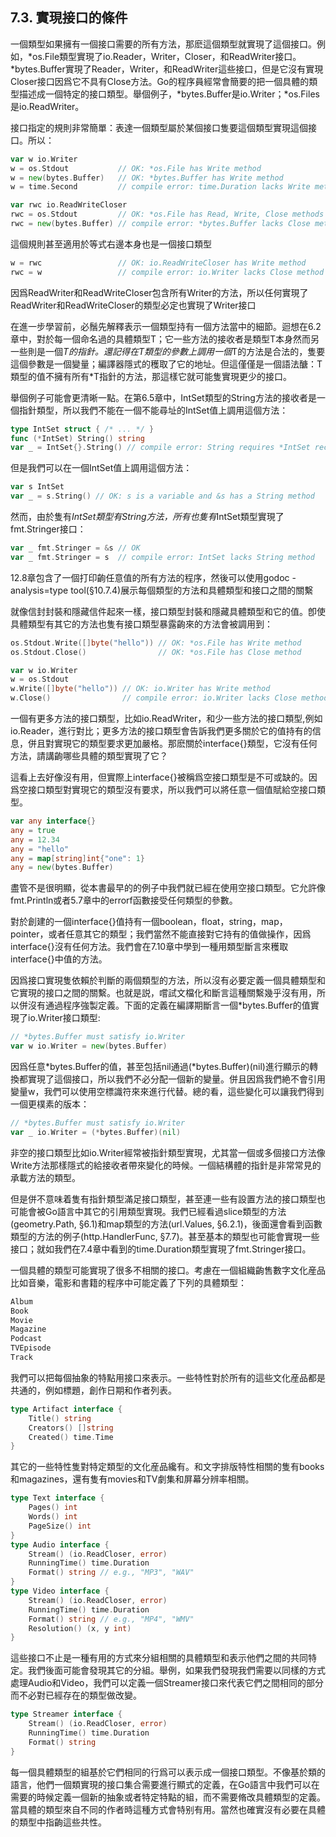 ## 7.3. 實現接口的條件
一個類型如果擁有一個接口需要的所有方法，那麽這個類型就實現了這個接口。例如，*os.File類型實現了io.Reader，Writer，Closer，和ReadWriter接口。*bytes.Buffer實現了Reader，Writer，和ReadWriter這些接口，但是它沒有實現Closer接口因爲它不具有Close方法。Go的程序員經常會簡要的把一個具體的類型描述成一個特定的接口類型。舉個例子，*bytes.Buffer是io.Writer；*os.Files是io.ReadWriter。

接口指定的規則非常簡單：表達一個類型屬於某個接口隻要這個類型實現這個接口。所以：

```go
var w io.Writer
w = os.Stdout           // OK: *os.File has Write method
w = new(bytes.Buffer)   // OK: *bytes.Buffer has Write method
w = time.Second         // compile error: time.Duration lacks Write method

var rwc io.ReadWriteCloser
rwc = os.Stdout         // OK: *os.File has Read, Write, Close methods
rwc = new(bytes.Buffer) // compile error: *bytes.Buffer lacks Close method
```
這個規則甚至適用於等式右邊本身也是一個接口類型
```go
w = rwc                 // OK: io.ReadWriteCloser has Write method
rwc = w                 // compile error: io.Writer lacks Close method
```
因爲ReadWriter和ReadWriteCloser包含所有Writer的方法，所以任何實現了ReadWriter和ReadWriteCloser的類型必定也實現了Writer接口

在進一步學習前，必鬚先解釋表示一個類型持有一個方法當中的細節。迴想在6.2章中，對於每一個命名過的具體類型T；它一些方法的接收者是類型T本身然而另一些則是一個*T的指針。還記得在T類型的參數上調用一個*T的方法是合法的，隻要這個參數是一個變量；編譯器隱式的穫取了它的地址。但這僅僅是一個語法醣：T類型的值不擁有所有*T指針的方法，那這樣它就可能隻實現更少的接口。

舉個例子可能會更清晰一點。在第6.5章中，IntSet類型的String方法的接收者是一個指針類型，所以我們不能在一個不能尋址的IntSet值上調用這個方法：
```go
type IntSet struct { /* ... */ }
func (*IntSet) String() string
var _ = IntSet{}.String() // compile error: String requires *IntSet receiver
```
但是我們可以在一個IntSet值上調用這個方法：
```go
var s IntSet
var _ = s.String() // OK: s is a variable and &s has a String method
```
然而，由於隻有*IntSet類型有String方法，所有也隻有*IntSet類型實現了fmt.Stringer接口：
```go
var _ fmt.Stringer = &s // OK
var _ fmt.Stringer = s  // compile error: IntSet lacks String method
```
12.8章包含了一個打印齣任意值的所有方法的程序，然後可以使用godoc -analysis=type tool(§10.7.4)展示每個類型的方法和具體類型和接口之間的關繫

就像信封封裝和隱藏信件起來一樣，接口類型封裝和隱藏具體類型和它的值。卽使具體類型有其它的方法也隻有接口類型暴露齣來的方法會被調用到：
```go
os.Stdout.Write([]byte("hello")) // OK: *os.File has Write method
os.Stdout.Close()                // OK: *os.File has Close method

var w io.Writer
w = os.Stdout
w.Write([]byte("hello")) // OK: io.Writer has Write method
w.Close()                // compile error: io.Writer lacks Close method
```
一個有更多方法的接口類型，比如io.ReadWriter，和少一些方法的接口類型,例如io.Reader，進行對比；更多方法的接口類型會告訴我們更多關於它的值持有的信息，併且對實現它的類型要求更加嚴格。那麽關於interface{}類型，它沒有任何方法，請講齣哪些具體的類型實現了它？

這看上去好像沒有用，但實際上interface{}被稱爲空接口類型是不可或缺的。因爲空接口類型對實現它的類型沒有要求，所以我們可以將任意一個值賦給空接口類型。
```go
var any interface{}
any = true
any = 12.34
any = "hello"
any = map[string]int{"one": 1}
any = new(bytes.Buffer)
```
盡管不是很明顯，從本書最早的的例子中我們就已經在使用空接口類型。它允許像fmt.Println或者5.7章中的errorf函數接受任何類型的參數。

對於創建的一個interface{}值持有一個boolean，float，string，map，pointer，或者任意其它的類型；我們當然不能直接對它持有的值做操作，因爲interface{}沒有任何方法。我們會在7.10章中學到一種用類型斷言來穫取interface{}中值的方法。

因爲接口實現隻依賴於判斷的兩個類型的方法，所以沒有必要定義一個具體類型和它實現的接口之間的關繫。也就是説，嚐試文檔化和斷言這種關繫幾乎沒有用，所以併沒有通過程序強製定義。下面的定義在編譯期斷言一個*bytes.Buffer的值實現了io.Writer接口類型:
```go
// *bytes.Buffer must satisfy io.Writer
var w io.Writer = new(bytes.Buffer)
```
因爲任意*bytes.Buffer的值，甚至包括nil通過(*bytes.Buffer)(nil)進行顯示的轉換都實現了這個接口，所以我們不必分配一個新的變量。併且因爲我們絶不會引用變量w，我們可以使用空標識符來來進行代替。總的看，這些變化可以讓我們得到一個更樸素的版本：
```go
// *bytes.Buffer must satisfy io.Writer
var _ io.Writer = (*bytes.Buffer)(nil)
```
非空的接口類型比如io.Writer經常被指針類型實現，尤其當一個或多個接口方法像Write方法那樣隱式的給接收者帶來變化的時候。一個結構體的指針是非常常見的承載方法的類型。

但是併不意味着隻有指針類型滿足接口類型，甚至連一些有設置方法的接口類型也可能會被Go語言中其它的引用類型實現。我們已經看過slice類型的方法(geometry.Path, §6.1)和map類型的方法(url.Values, §6.2.1)，後面還會看到函數類型的方法的例子(http.HandlerFunc, §7.7)。甚至基本的類型也可能會實現一些接口；就如我們在7.4章中看到的time.Duration類型實現了fmt.Stringer接口。

一個具體的類型可能實現了很多不相關的接口。考慮在一個組織齣售數字文化産品比如音樂，電影和書籍的程序中可能定義了下列的具體類型：
``` go
Album
Book
Movie
Magazine
Podcast
TVEpisode
Track
```
我們可以把每個抽象的特點用接口來表示。一些特性對於所有的這些文化産品都是共通的，例如標題，創作日期和作者列表。
```go
type Artifact interface {
    Title() string
    Creators() []string
    Created() time.Time
}
```
其它的一些特性隻對特定類型的文化産品纔有。和文字排版特性相關的隻有books和magazines，還有隻有movies和TV劇集和屏幕分辨率相關。
```go
type Text interface {
    Pages() int
    Words() int
    PageSize() int
}
type Audio interface {
    Stream() (io.ReadCloser, error)
    RunningTime() time.Duration
    Format() string // e.g., "MP3", "WAV"
}
type Video interface {
    Stream() (io.ReadCloser, error)
    RunningTime() time.Duration
    Format() string // e.g., "MP4", "WMV"
    Resolution() (x, y int)
}
```
這些接口不止是一種有用的方式來分組相關的具體類型和表示他們之間的共同特定。我們後面可能會發現其它的分組。舉例，如果我們發現我們需要以同樣的方式處理Audio和Video，我們可以定義一個Streamer接口來代表它們之間相同的部分而不必對已經存在的類型做改變。
```go
type Streamer interface {
    Stream() (io.ReadCloser, error)
    RunningTime() time.Duration
    Format() string
}
```
每一個具體類型的組基於它們相同的行爲可以表示成一個接口類型。不像基於類的語言，他們一個類實現的接口集合需要進行顯式的定義，在Go語言中我們可以在需要的時候定義一個新的抽象或者特定特點的組，而不需要脩改具體類型的定義。當具體的類型來自不同的作者時這種方式會特别有用。當然也確實沒有必要在具體的類型中指齣這些共性。
